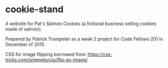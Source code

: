 # cookie-stand

A website for Pat's Salmon Cookies (a fictional business selling cookies made of salmon).  

Prepared by Patrick Trompeter as a week 2 project for Code Fellows 201 in December of 2015.

CSS for image flipping borrowed from: https://css-tricks.com/snippets/css/flip-an-image/
